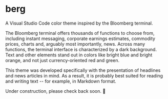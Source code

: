 # berg
A Visual Studio Code color theme inspired by the Bloomberg terminal.

The Bloomberg terminal offers thousands of functions to choose from, including instant messaging, corporate earnings estimates, commodity prices, charts and, arguably most importantly, news. Across many functions, the terminal interface is characterized by a dark background. Text and other elements stand out in colors like bright blue and bright orange, and not just currency-oriented red and green.

This theme was developed specifically with the presentation of headlines and news articles in mind. As a result, it is probably best suited for reading and writing text -- for example, in Markdown format.

Under construction, please check back soon. 🙂
